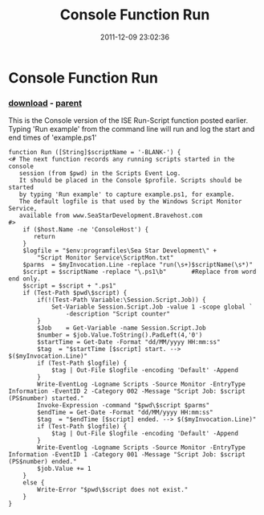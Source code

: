 ﻿---
pid:            3087
poster:         Archdeacon
title:          Console Function Run
date:           2011-12-09 23:02:36
format:         posh
parent:         3086
parent:         3086

---

# Console Function Run

### [download](3087.ps1) - [parent](3086.md)

This is the Console version of the ISE Run-Script function posted earlier. Typing 'Run example' from the command line will run and log the start and end times of 'example.ps1'

```posh
function Run ([String]$scriptName = '-BLANK-') {
<# The next function records any running scripts started in the console
   session (from $pwd) in the Scripts Event Log.
   It should be placed in the Console $profile. Scripts should be started
   by typing 'Run example' to capture example.ps1, for example. 
   The default logfile is that used by the Windows Script Monitor Service, 
   available from www.SeaStarDevelopment.Bravehost.com
#>   
    if ($host.Name -ne 'ConsoleHost') {
       return
    }
    $logfile = "$env:programfiles\Sea Star Development\" + 
        "Script Monitor Service\ScriptMon.txt"
    $parms  = $myInvocation.Line -replace "run(\s+)$scriptName(\s*)"
    $script = $scriptName -replace "\.ps1\b"       #Replace from word end only.          
    $script = $script + ".ps1"
    if (Test-Path $pwd\$script) {
        if(!(Test-Path Variable:\Session.Script.Job)) {
            Set-Variable Session.Script.Job -value 1 -scope global `
                -description "Script counter"
        }
        $Job    = Get-Variable -name Session.Script.Job
        $number = $job.Value.ToString().PadLeft(4,'0')
        $startTime = Get-Date -Format "dd/MM/yyyy HH:mm:ss"
        $tag  = "$startTime [$script] start. --> $($myInvocation.Line)"
        if (Test-Path $logfile) {
            $tag | Out-File $logfile -encoding 'Default' -Append
        }
        Write-EventLog -Logname Scripts -Source Monitor -EntryType Information -EventID 2 -Category 002 -Message "Script Job: $script (PS$number) started."
        Invoke-Expression -command "$pwd\$script $parms"
        $endTime = Get-Date -Format "dd/MM/yyyy HH:mm:ss"
        $tag  = "$endTime [$script] ended. --> $($myInvocation.Line)"
        if (Test-Path $logfile) {
            $tag | Out-File $logfile -encoding 'Default' -Append
        }
        Write-Eventlog -Logname Scripts -Source Monitor -EntryType Information -EventID 1 -Category 001 -Message "Script Job: $script (PS$number) ended."
        $job.Value += 1 
    }
    else {
        Write-Error "$pwd\$script does not exist."
    }
}
```
